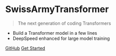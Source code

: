 # SwissArmyTransformer

> The next generation of coding Transformers

- Build a Transformer model in a few lines
- DeepSpeed enhanced for large model training

[GitHub](https://github.com/THUDM/SwissArmyTransformer)
[Get Started](#SwissArmyTransformer-Documentation)
